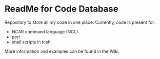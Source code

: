 # ReadMe for Code Database
Repository to store all my code in one place. Currently, code is present for:
- NCAR command language (NCL)
- perl
- shell scripts in tcsh

More information and examples can be found in the Wiki.
